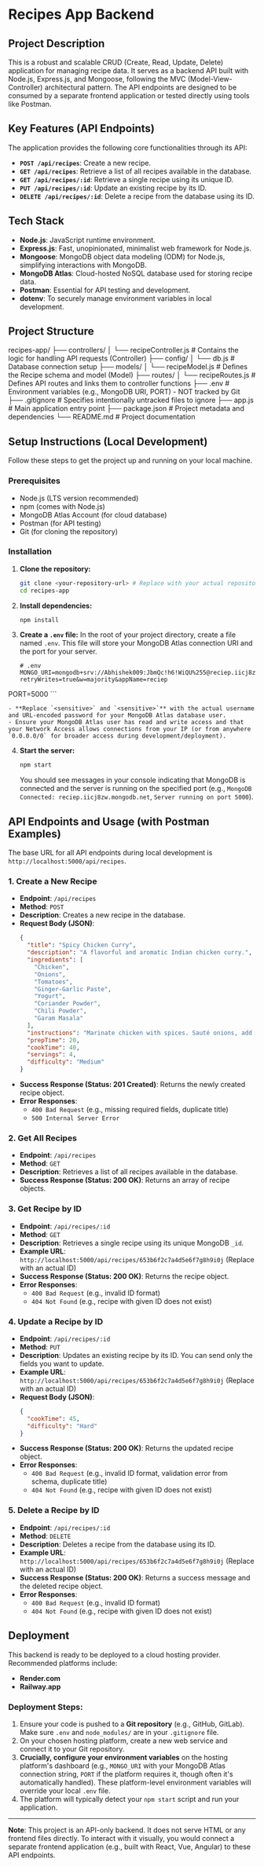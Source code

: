 # Recipes App Backend

## Project Description

This is a robust and scalable CRUD (Create, Read, Update, Delete) application for managing recipe data. It serves as a backend API built with Node.js, Express.js, and Mongoose, following the MVC (Model-View-Controller) architectural pattern. The API endpoints are designed to be consumed by a separate frontend application or tested directly using tools like Postman.

## Key Features (API Endpoints)

The application provides the following core functionalities through its API:

- **`POST /api/recipes`**: Create a new recipe.
- **`GET /api/recipes`**: Retrieve a list of all recipes available in the database.
- **`GET /api/recipes/:id`**: Retrieve a single recipe using its unique ID.
- **`PUT /api/recipes/:id`**: Update an existing recipe by its ID.
- **`DELETE /api/recipes/:id`**: Delete a recipe from the database using its ID.

## Tech Stack

- **Node.js**: JavaScript runtime environment.
- **Express.js**: Fast, unopinionated, minimalist web framework for Node.js.
- **Mongoose**: MongoDB object data modeling (ODM) for Node.js, simplifying interactions with MongoDB.
- **MongoDB Atlas**: Cloud-hosted NoSQL database used for storing recipe data.
- **Postman**: Essential for API testing and development.
- **dotenv**: To securely manage environment variables in local development.

## Project Structure

recipes-app/
├── controllers/
│ └── recipeController.js # Contains the logic for handling API requests (Controller)
├── config/
│ └── db.js # Database connection setup
├── models/
│ └── recipeModel.js # Defines the Recipe schema and model (Model)
├── routes/
│ └── recipeRoutes.js # Defines API routes and links them to controller functions
├── .env # Environment variables (e.g., MongoDB URI, PORT) - NOT tracked by Git
├── .gitignore # Specifies intentionally untracked files to ignore
├── app.js # Main application entry point
├── package.json # Project metadata and dependencies
└── README.md # Project documentation

## Setup Instructions (Local Development)

Follow these steps to get the project up and running on your local machine.

### Prerequisites

- Node.js (LTS version recommended)
- npm (comes with Node.js)
- MongoDB Atlas Account (for cloud database)
- Postman (for API testing)
- Git (for cloning the repository)

### Installation

1.  **Clone the repository:**
    ```bash
    git clone <your-repository-url> # Replace with your actual repository URL
    cd recipes-app
    ```
2.  **Install dependencies:**
    ```bash
    npm install
    ```
3.  **Create a `.env` file:**
    In the root of your project directory, create a file named `.env`. This file will store your MongoDB Atlas connection URI and the port for your server.

    ```dotenv
    # .env
    MONGO_URI=mongodb+srv://Abhishek009:JbmQc!h6!WiQU%255@reciep.iicj8zw.mongodb.net/recipes_app_db?retryWrites=true&w=majority&appName=reciep
PORT=5000
    ```

    - **Replace `<sensitive>` and `<sensitive>`** with the actual username and URL-encoded password for your MongoDB Atlas database user.
    - Ensure your MongoDB Atlas user has read and write access and that your Network Access allows connections from your IP (or from anywhere `0.0.0.0/0` for broader access during development/deployment).

4.  **Start the server:**
    ```bash
    npm start
    ```
    You should see messages in your console indicating that MongoDB is connected and the server is running on the specified port (e.g., `MongoDB Connected: reciep.iicj8zw.mongodb.net`, `Server running on port 5000`).

## API Endpoints and Usage (with Postman Examples)

The base URL for all API endpoints during local development is `http://localhost:5000/api/recipes`.

### 1. Create a New Recipe

- **Endpoint**: `/api/recipes`
- **Method**: `POST`
- **Description**: Creates a new recipe in the database.
- **Request Body (JSON)**:
  ```json
  {
    "title": "Spicy Chicken Curry",
    "description": "A flavorful and aromatic Indian chicken curry.",
    "ingredients": [
      "Chicken",
      "Onions",
      "Tomatoes",
      "Ginger-Garlic Paste",
      "Yogurt",
      "Coriander Powder",
      "Chili Powder",
      "Garam Masala"
    ],
    "instructions": "Marinate chicken with spices. Sauté onions, add tomato puree. Stir in spices and marinated chicken. Add a little water and simmer until cooked.",
    "prepTime": 20,
    "cookTime": 40,
    "servings": 4,
    "difficulty": "Medium"
  }
  ```
- **Success Response (Status: 201 Created)**: Returns the newly created recipe object.
- **Error Responses**:
  - `400 Bad Request` (e.g., missing required fields, duplicate title)
  - `500 Internal Server Error`

### 2. Get All Recipes

- **Endpoint**: `/api/recipes`
- **Method**: `GET`
- **Description**: Retrieves a list of all recipes available in the database.
- **Success Response (Status: 200 OK)**: Returns an array of recipe objects.

### 3. Get Recipe by ID

- **Endpoint**: `/api/recipes/:id`
- **Method**: `GET`
- **Description**: Retrieves a single recipe using its unique MongoDB `_id`.
- **Example URL**: `http://localhost:5000/api/recipes/653b6f2c7a4d5e6f7g8h9i0j` (Replace with an actual ID)
- **Success Response (Status: 200 OK)**: Returns the recipe object.
- **Error Responses**:
  - `400 Bad Request` (e.g., invalid ID format)
  - `404 Not Found` (e.g., recipe with given ID does not exist)

### 4. Update a Recipe by ID

- **Endpoint**: `/api/recipes/:id`
- **Method**: `PUT`
- **Description**: Updates an existing recipe by its ID. You can send only the fields you want to update.
- **Example URL**: `http://localhost:5000/api/recipes/653b6f2c7a4d5e6f7g8h9i0j` (Replace with an actual ID)
- **Request Body (JSON)**:
  ```json
  {
    "cookTime": 45,
    "difficulty": "Hard"
  }
  ```
- **Success Response (Status: 200 OK)**: Returns the updated recipe object.
- **Error Responses**:
  - `400 Bad Request` (e.g., invalid ID format, validation error from schema, duplicate title)
  - `404 Not Found` (e.g., recipe with given ID does not exist)

### 5. Delete a Recipe by ID

- **Endpoint**: `/api/recipes/:id`
- **Method**: `DELETE`
- **Description**: Deletes a recipe from the database using its ID.
- **Example URL**: `http://localhost:5000/api/recipes/653b6f2c7a4d5e6f7g8h9i0j` (Replace with an actual ID)
- **Success Response (Status: 200 OK)**: Returns a success message and the deleted recipe object.
- **Error Responses**:
  - `400 Bad Request` (e.g., invalid ID format)
  - `404 Not Found` (e.g., recipe with given ID does not exist)

## Deployment

This backend is ready to be deployed to a cloud hosting provider. Recommended platforms include:

- **Render.com**
- **Railway.app**

### Deployment Steps:

1.  Ensure your code is pushed to a **Git repository** (e.g., GitHub, GitLab). Make sure `.env` and `node_modules/` are in your `.gitignore` file.
2.  On your chosen hosting platform, create a new web service and connect it to your Git repository.
3.  **Crucially, configure your environment variables** on the hosting platform's dashboard (e.g., `MONGO_URI` with your MongoDB Atlas connection string, `PORT` if the platform requires it, though often it's automatically handled). These platform-level environment variables will override your local `.env` file.
4.  The platform will typically detect your `npm start` script and run your application.

---

**Note**: This project is an API-only backend. It does not serve HTML or any frontend files directly. To interact with it visually, you would connect a separate frontend application (e.g., built with React, Vue, Angular) to these API endpoints.
